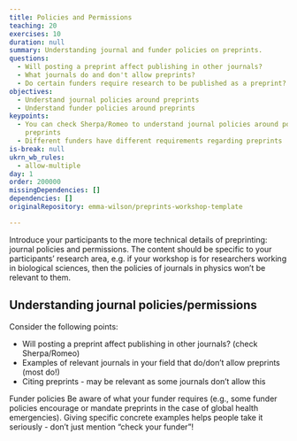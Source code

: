```yaml
---
title: Policies and Permissions
teaching: 20
exercises: 10
duration: null
summary: Understanding journal and funder policies on preprints.
questions:
  - Will posting a preprint affect publishing in other journals?
  - What journals do and don't allow preprints?
  - Do certain funders require research to be published as a preprint?
objectives:
  - Understand journal policies around preprints
  - Understand funder policies around preprints
keypoints:
  - You can check Sherpa/Romeo to understand journal policies around posting
    preprints
  - Different funders have different requirements regarding preprints
is-break: null
ukrn_wb_rules:
  - allow-multiple
day: 1
order: 200000
missingDependencies: []
dependencies: []
originalRepository: emma-wilson/preprints-workshop-template

---
```

Introduce your participants to the more technical details of preprinting: journal policies and permissions. The content should be specific to your participants’ research area, e.g. if your workshop is for researchers working in biological sciences, then the policies of journals in physics won’t be relevant to them.

## Understanding journal policies/permissions

Consider the following points:

- Will posting a preprint affect publishing in other journals? (check Sherpa/Romeo)
- Examples of relevant journals in your field that do/don’t allow preprints (most do!)
- Citing preprints - may be relevant as some journals don’t allow this

Funder policies
Be aware of what your funder requires (e.g., some funder policies encourage or mandate preprints in the case of global health emergencies). Giving specific concrete examples helps people take it seriously - don’t just mention “check your funder”!
